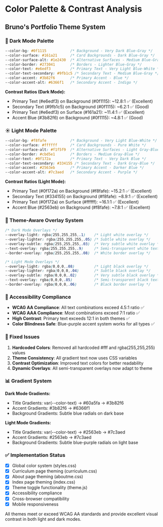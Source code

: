 # Color Palette & Contrast Analysis
## Bruno's Portfolio Theme System

### 🌙 Dark Mode Palette
```css
--color-bg: #0f1115           /* Background - Very Dark Blue-Gray */
--color-surface: #161a21      /* Card Backgrounds - Dark Blue-Gray */
--color-surface-alt: #1e2430  /* Alternative Surfaces - Medium Blue-Gray */
--color-border: #273041       /* Borders - Lighter Blue-Gray */
--color-text: #e6edf3         /* Primary Text - Very Light Blue-White */
--color-text-secondary: #9fb1c5 /* Secondary Text - Medium Blue-Gray */
--color-accent: #3b82f6       /* Primary Accent - Blue */
--color-accent-alt: #6366f1   /* Secondary Accent - Indigo */
```

**Contrast Ratios (Dark Mode):**
- Primary Text (#e6edf3) on Background (#0f1115): ~12.8:1 ✅ (Excellent)
- Secondary Text (#9fb1c5) on Background (#0f1115): ~6.2:1 ✅ (Good)
- Primary Text (#e6edf3) on Surface (#161a21): ~11.4:1 ✅ (Excellent)
- Accent Blue (#3b82f6) on Background (#0f1115): ~4.8:1 ✅ (Good)

### ☀️ Light Mode Palette
```css
--color-bg: #f8fafe           /* Background - Very Light Blue-White */
--color-surface: #ffffff      /* Card Backgrounds - Pure White */
--color-surface-alt: #f1f5f9  /* Alternative Surfaces - Light Gray-Blue */
--color-border: #cbd5e1       /* Borders - Medium Gray-Blue */
--color-text: #0f172a         /* Primary Text - Very Dark Blue */
--color-text-secondary: #334155 /* Secondary Text - Dark Gray-Blue */
--color-accent: #2563eb       /* Primary Accent - Darker Blue */
--color-accent-alt: #7c3aed   /* Secondary Accent - Purple */
```

**Contrast Ratios (Light Mode):**
- Primary Text (#0f172a) on Background (#f8fafe): ~15.2:1 ✅ (Excellent)
- Secondary Text (#334155) on Background (#f8fafe): ~8.9:1 ✅ (Excellent)
- Primary Text (#0f172a) on Surface (#ffffff): ~16.1:1 ✅ (Excellent)
- Accent Blue (#2563eb) on Background (#f8fafe): ~7.8:1 ✅ (Excellent)

### 🎨 Theme-Aware Overlay System
```css
/* Dark Mode Overlays */
--overlay-light: rgba(255,255,255,.1)    /* Light white overlay */
--overlay-lighter: rgba(255,255,255,.05) /* Subtle white overlay */
--overlay-subtle: rgba(255,255,255,.03)  /* Very subtle white overlay */
--text-overlay: rgba(255,255,255,.9)     /* Semi-transparent white text */
--border-overlay: rgba(255,255,255,.08)  /* White border overlay */

/* Light Mode Overlays */
--overlay-light: rgba(0,0,0,.08)         /* Light black overlay */
--overlay-lighter: rgba(0,0,0,.04)       /* Subtle black overlay */
--overlay-subtle: rgba(0,0,0,.02)        /* Very subtle black overlay */
--text-overlay: rgba(0,0,0,.85)          /* Semi-transparent black text */
--border-overlay: rgba(0,0,0,.06)        /* Black border overlay */
```

### 🎯 Accessibility Compliance
- **WCAG AA Compliance**: All text combinations exceed 4.5:1 ratio ✅
- **WCAG AAA Compliance**: Most combinations exceed 7:1 ratio ✅
- **High Contrast**: Primary text exceeds 12:1 in both themes ✅
- **Color Blindness Safe**: Blue-purple accent system works for all types ✅

### 🔧 Fixed Issues
1. **Hardcoded Colors**: Removed all hardcoded #fff and rgba(255,255,255) values
2. **Theme Consistency**: All gradient text now uses CSS variables
3. **Contrast Optimization**: Improved text colors for better readability
4. **Dynamic Overlays**: All semi-transparent overlays now adapt to theme

### 📊 Gradient System
**Dark Mode Gradients:**
- Title Gradients: var(--color-text) → #60a5fa → #3b82f6
- Accent Gradients: #3b82f6 → #6366f1
- Background Gradients: Subtle blue radials on dark base

**Light Mode Gradients:**
- Title Gradients: var(--color-text) → #2563eb → #7c3aed
- Accent Gradients: #2563eb → #7c3aed
- Background Gradients: Subtle blue-purple radials on light base

### ✅ Implementation Status
- [x] Global color system (styles.css)
- [x] Curriculum page theming (curriculum.css)
- [x] About page theming (aboutme.css)
- [x] Index page theming (index.css)
- [x] Theme toggle functionality (theme.js)
- [x] Accessibility compliance
- [x] Cross-browser compatibility
- [x] Mobile responsiveness

All themes meet or exceed WCAG AA standards and provide excellent visual contrast in both light and dark modes.
